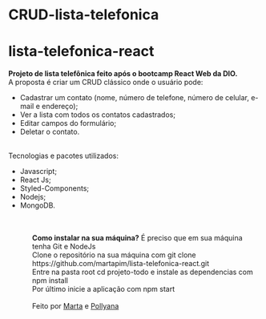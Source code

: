 # CRUD-lista-telefonica
 
# lista-telefonica-react
<b>Projeto de lista telefônica feito após o bootcamp React Web da DIO.</b>
<br>
A proposta é criar um CRUD clássico onde o usuário pode:

<ul>
<li>Cadastrar um contato (nome, número de telefone, número de celular, e-mail e endereço);</li>
<li>Ver a lista com todos os contatos cadastrados;</li>
<li>Editar campos do formulário;</li>
<li>Deletar o contato.</li>
</ul>
<br>
Tecnologias e pacotes utilizados:
<ul>
<li>Javascript;</li>
<li>React Js;</li>
<li>Styled-Components;</li>
<li>Nodejs;</li>
<li>MongoDB.</li>
<ul>

 <br>
 <br>
 <b>Como instalar na sua máquina?</b>
 É preciso que em sua máquina tenha Git e NodeJs
 <br>
Clone o repositório na sua máquina com git clone https://github.com/martapim/lista-telefonica-react.git
<br>
 Entre na pasta root cd projeto-todo e instale as dependencias com npm install
<br>
 Por último inicie a aplicação com npm start
<br>
<br>
 Feito por <a href="https://github.com/martapim">Marta</a> e <a href="https://github.com/pollyanasousa">Pollyana</a>

